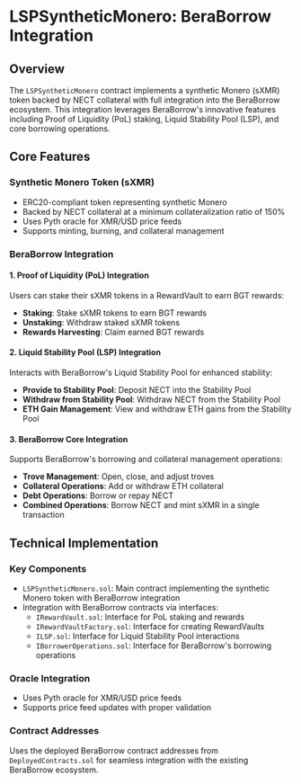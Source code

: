 # LSPSyntheticMonero: BeraBorrow Integration

## Overview

The `LSPSyntheticMonero` contract implements a synthetic Monero (sXMR) token backed by NECT collateral with full integration into the BeraBorrow ecosystem. This integration leverages BeraBorrow's innovative features including Proof of Liquidity (PoL) staking, Liquid Stability Pool (LSP), and core borrowing operations.

## Core Features

### Synthetic Monero Token (sXMR)

- ERC20-compliant token representing synthetic Monero
- Backed by NECT collateral at a minimum collateralization ratio of 150%
- Uses Pyth oracle for XMR/USD price feeds
- Supports minting, burning, and collateral management

### BeraBorrow Integration

#### 1. Proof of Liquidity (PoL) Integration

Users can stake their sXMR tokens in a RewardVault to earn BGT rewards:

- **Staking**: Stake sXMR tokens to earn BGT rewards
- **Unstaking**: Withdraw staked sXMR tokens
- **Rewards Harvesting**: Claim earned BGT rewards

#### 2. Liquid Stability Pool (LSP) Integration

Interacts with BeraBorrow's Liquid Stability Pool for enhanced stability:

- **Provide to Stability Pool**: Deposit NECT into the Stability Pool
- **Withdraw from Stability Pool**: Withdraw NECT from the Stability Pool
- **ETH Gain Management**: View and withdraw ETH gains from the Stability Pool

#### 3. BeraBorrow Core Integration

Supports BeraBorrow's borrowing and collateral management operations:

- **Trove Management**: Open, close, and adjust troves
- **Collateral Operations**: Add or withdraw ETH collateral
- **Debt Operations**: Borrow or repay NECT
- **Combined Operations**: Borrow NECT and mint sXMR in a single transaction

## Technical Implementation

### Key Components

- `LSPSyntheticMonero.sol`: Main contract implementing the synthetic Monero token with BeraBorrow integration
- Integration with BeraBorrow contracts via interfaces:
  - `IRewardVault.sol`: Interface for PoL staking and rewards
  - `IRewardVaultFactory.sol`: Interface for creating RewardVaults
  - `ILSP.sol`: Interface for Liquid Stability Pool interactions
  - `IBorrowerOperations.sol`: Interface for BeraBorrow's borrowing operations

### Oracle Integration

- Uses Pyth oracle for XMR/USD price feeds
- Supports price feed updates with proper validation

### Contract Addresses

Uses the deployed BeraBorrow contract addresses from `DeployedContracts.sol` for seamless integration with the existing BeraBorrow ecosystem.
